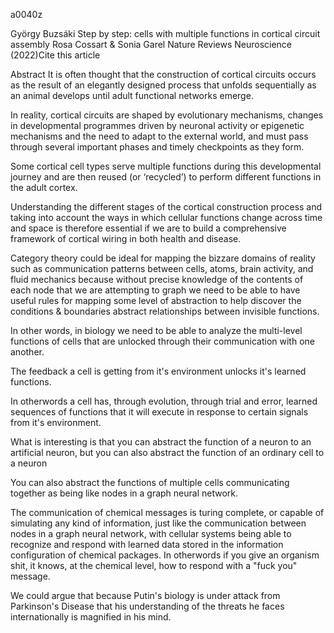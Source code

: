 a0040z

György Buzsáki
Step by step: cells with multiple functions in cortical circuit assembly
Rosa Cossart & Sonia Garel 
Nature Reviews Neuroscience (2022)Cite this article

Abstract
It is often thought that the construction of cortical circuits occurs as the result of an elegantly designed process that unfolds sequentially as an animal develops until adult functional networks emerge.

In reality, cortical circuits are shaped by evolutionary mechanisms, changes in developmental programmes driven by neuronal activity or epigenetic mechanisms and the need to adapt to the external world, and must pass through several important phases and timely checkpoints as they form.

Some cortical cell types serve multiple functions during this developmental journey and are then reused (or ‘recycled’) to perform different functions in the adult cortex.

Understanding the different stages of the cortical construction process and taking into account the ways in which cellular functions change across time and space is therefore essential if we are to build a comprehensive framework of cortical wiring in both health and disease.

Category theory could be ideal for mapping the bizzare domains of reality such as communication patterns between cells, atoms, brain activity, and fluid mechanics because without precise knowledge of the contents of each node that we are attempting to graph we need to be able to have useful rules for mapping some level of abstraction to help discover the conditions & boundaries abstract relationships between invisible functions.
 
 In other words, in biology we need to be able to analyze the multi-level functions of cells that are unlocked through their communication with one another.

The feedback a cell is getting from it's environment unlocks it's learned functions.

In otherwords a cell has, through evolution, through trial and error, learned sequences of functions that it will execute in response to certain signals from it's environment.

What is interesting is that you can abstract the function of a neuron to an artificial neuron, but you can also abstract the function of an ordinary cell to a neuron

You can also abstract the functions of multiple cells communicating together as being like nodes in a graph neural network.

The communication of chemical messages is turing complete, or capable of simulating any kind of information, just like the communication between nodes in a graph neural network, with cellular systems being able to recognize and respond with learned data stored in the information configuration of chemical packages. In otherwords if you give an organism shit, it knows, at the chemical level, how to respond with a "fuck you" message.

We could argue that because Putin's biology is under attack from Parkinson's Disease that his understanding of the threats he faces internationally is magnified in his mind.

